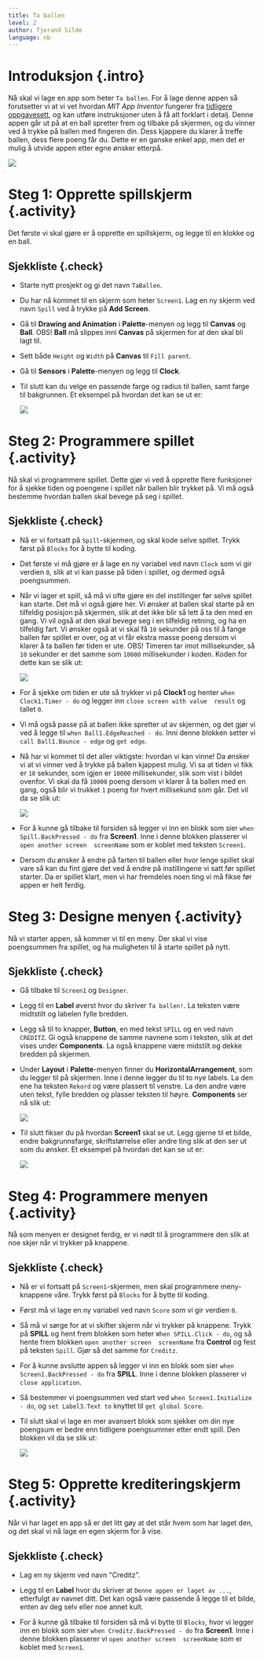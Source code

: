 ```yaml
---
title: Ta ballen
level: 2
author: Tjerand Silde
language: nb
---
```


# Introduksjon {.intro}
Nå skal vi lage en app som heter `Ta ballen`. For å lage denne appen så forutsetter vi at vi vet hvordan
*MIT App Inventor* fungerer fra
[tidligere oppgavesett](http://kodeklubben.github.io/appinventor/introduction/introduksjon.html), og kan
utføre instruksjoner uten å få alt forklart i detalj. Denne appen går ut på at en ball spretter frem
og tilbake på skjermen, og du vinner ved å trykke på ballen med fingeren din. Dess kjappere du klarer
å treffe ballen, dess flere poeng får du. Dette er en ganske enkel app, men det er mulig å utvide
appen etter egne ønsker etterpå.

  ![](introduksjon.png)

# Steg 1: Opprette spillskjerm {.activity}

Det første vi skal gjøre er å opprette en spillskjerm, og legge til en klokke og en ball.

## Sjekkliste {.check}

+ Starte nytt prosjekt og gi det navn `TaBallen`.

+ Du har nå kommet til en skjerm som heter `Screen1`. Lag en ny skjerm ved navn `Spill` ved å
  trykke på **Add Screen**.

+ Gå til **Drawing and Animation** i **Palette**-menyen og legg til **Canvas** og **Ball**.
  OBS! **Ball** må slippes inni **Canvas** på skjermen for at den skal bli lagt til.

+ Sett både `Height` og `Width` på **Canvas** til `Fill parent`.

+ Gå til **Sensors** i **Palette**-menyen og legg til **Clock**.

+ Til slutt kan du velge en passende farge og radius til ballen, samt farge til bakgrunnen.
  Et eksempel på hvordan det kan se ut er:

  ![](spill.png)

# Steg 2: Programmere spillet {.activity}

Nå skal vi programmere spillet. Dette gjør vi ved å opprette flere funksjoner for å sjekke tiden
og poengene i spillet når ballen blir trykket på. Vi må også bestemme hvordan ballen skal bevege
på seg i spillet.

## Sjekkliste {.check}

+ Nå er vi fortsatt på `Spill`-skjermen, og skal kode selve spillet. Trykk først på `Blocks` for å bytte
  til koding.

+ Det første vi må gjøre er å lage en ny variabel ved navn `Clock` som vi gir verdien `0`,
  slik at vi kan passe på tiden i spillet, og dermed også poengsummen.

+ Når vi lager et spill, så må vi ofte gjøre en del instillinger før selve spillet kan starte. Det må vi
  også gjøre her. Vi ønsker at ballen skal starte på en tilfeldig posisjon på skjermen, slik at det ikke
  blir så lett å ta den med en gang. Vi vil også at den skal bevege seg i en tilfeldig retning, og ha
  en tilfeldig fart. Vi ønsker også at vi skal få `10` sekunder på oss til å fange ballen før spillet er over,
  og at vi får ekstra masse poeng dersom vi klarer å ta ballen før tiden er ute. OBS! Timeren tar imot
  millisekunder, så `10` sekunder er det samme som `10000` millisekunder i koden. Koden for dette kan se slik ut:

  ![](init.png)

+ For å sjekke om tiden er ute så trykker vi på **Clock1** og henter `when Clock1.Timer - do` og legger inn
  `close screen with value  result` og tallet `0`.

+ Vi må også passe på at ballen ikke spretter ut av skjermen, og det gjør vi ved å legge til
  `when Ball1.EdgeReached - do`. Inni denne blokken setter vi `call Ball1.Bounce - edge` og `get edge`.

+ Nå har vi kommet til det aller viktigste: hvordan vi kan vinne! Da ønsker vi at vi vinner ved å trykke på
  ballen kjappest mulig. Vi sa at tiden vi fikk er `10` sekunder, som igjen er `10000` millisekunder, slik som
  vist i bildet ovenfor. Vi skal da få `10000` poeng dersom vi klarer å ta ballen med en gang, også blir vi
  trukket `1` poeng for hvert millisekund som går. Det vil da se slik ut:

  ![](victory.png)

+ For å kunne gå tilbake til forsiden så legger vi inn en blokk som sier `when Spill.BackPressed - do`
  fra **Screen1**. Inne i denne blokken plasserer vi `open another screen  screenName` som er koblet
  med teksten `Screen1`.

+ Dersom du ønsker å endre på farten til ballen eller hvor lenge spillet skal vare så kan du fint
  gjøre det ved å endre på instillingene vi satt før spillet starter. Da er spillet klart, men vi
  har fremdeles noen ting vi må fikse før appen er helt ferdig.

# Steg 3: Designe menyen {.activity}

Nå vi starter appen, så kommer vi til en meny. Der skal vi vise poengsummen fra spillet,
og ha muligheten til å starte spillet på nytt.

## Sjekkliste {.check}

+ Gå tilbake til `Screen1` og `Designer`.

+ Legg til en **Label** øverst hvor du skriver `Ta ballen!`. La teksten være midtstilt og labelen fylle bredden.

+ Legg så til to knapper, **Button**, en med tekst `SPILL` og en ved navn `CREDITZ`. Gi også knappene de samme
  navnene som i teksten, slik at det vises under **Components**. La også knappene være midstilt og dekke
  bredden på skjermen.

+ Under **Layout** i **Palette**-menyen finner du **HorizontalArrangement**, som du legger til på skjermen.
  Inne i denne legger du til to nye labels. La den ene ha teksten `Rekord` og være plassert til venstre.
  La den andre være uten tekst, fylle bredden og plasser teksten til høyre. **Components** ser nå slik ut:

  ![](components.png)

+ Til slutt fikser du på hvordan **Screen1** skal se ut. Legg gjerne til et bilde, endre bakgrunnsfarge,
  skriftstørrelse eller andre ting slik at den ser ut som du ønsker. Et eksempel på hvordan det kan se ut er:

  ![](screen.png)

# Steg 4: Programmere menyen {.activity}

Nå som menyen er designet ferdig, er vi nødt til å programmere den slik at noe skjer når vi trykker på knappene.

## Sjekkliste {.check}

+ Nå er vi fortsatt på `Screen1`-skjermen, men skal programmere meny-knappene våre. Trykk først på `Blocks`
  for å bytte til koding.

+ Først må vi lage en ny variabel ved navn `Score` som vi gir verdien `0`.

+ Så må vi sørge for at vi skifter skjerm når vi trykker på knappene. Trykk på **SPILL** og hent frem blokken som
  heter `When SPILL.Click - do`, og så hente frem blokken `open another screen  screenName` fra **Control** og
  fest på teksten `Spill`. Gjør så det samme for `Creditz`.

+ For å kunne avslutte appen så legger vi inn en blokk som sier `when Screen1.BackPressed - do` fra **SPILL**.
  Inne i denne blokken plasserer vi `close application`.

+ Så bestemmer vi poengsummen ved start ved `when Screen1.Initialize - do`, og `set Label3.Text to` knyttet
  til `get global Score`.

+ Til slutt skal vi lage en mer avansert blokk som sjekker om din nye poengsum er bedre enn tidligere poengsummer
  etter endt spill. Den blokken vil da se slik ut:

  ![](result.png)

# Steg 5: Opprette krediteringskjerm {.activity}

Når vi har laget en app så er det litt gøy at det står hvem som har laget den,
og det skal vi nå lage en egen skjerm for å vise.

## Sjekkliste {.check}

+ Lag en ny skjerm ved navn "Creditz".

+ Legg til en **Label** hvor du skriver at `Denne appen er laget av ...`, etterfulgt av navnet ditt.
  Det kan også være passende å legge til et bilde, enten av deg selv eller noe annet kult.

+ For å kunne gå tilbake til forsiden så må vi bytte til `Blocks`, hvor vi legger inn en blokk som sier
`when Creditz.BackPressed - do` fra **Screen1**. Inne i denne blokken plasserer vi
`open another screen  screenName` som er koblet med `Screen1`.
